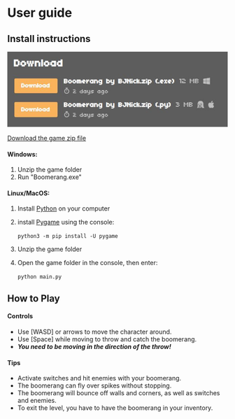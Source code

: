 
# User guide

## Install instructions

![A screenshot from itch io](https://raw.githubusercontent.com/BJNick/cs30-final-project/master/screenshots/itch_io_downloads.jpg)

[Download the game zip file](https://bjnick.itch.io/bouncy-boomerang#download)

#### Windows: 
1. Unzip the game folder 
2. Run "Boomerang.exe"

#### Linux/MacOS:  
1. Install [Python](https://www.python.org/downloads/) on your computer
2. install [Pygame](https://www.pygame.org/wiki/GettingStarted) using the console:
   
   `python3 -m pip install -U pygame`
   
3. Unzip the game folder
4. Open the game folder in the console, then enter:

   `python main.py`

## How to Play

#### Controls

* Use [WASD] or arrows to move the character around.
* Use [Space] while moving to throw and catch the boomerang.
* ***You need to be moving in the direction of the throw!***
  
#### Tips

* Activate switches and hit enemies with your boomerang.
* The boomerang can fly over spikes without stopping.
* The boomerang will bounce off walls and corners, as well as switches and enemies.
* To exit the level, you have to have the boomerang in your inventory.
